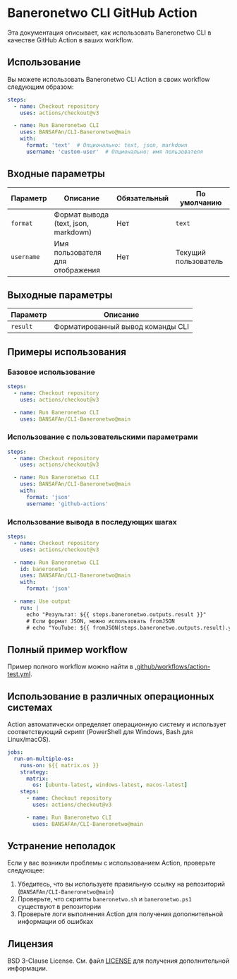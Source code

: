 # Baneronetwo CLI GitHub Action

Эта документация описывает, как использовать Baneronetwo CLI в качестве GitHub Action в ваших workflow.

## Использование

Вы можете использовать Baneronetwo CLI Action в своих workflow следующим образом:

```yaml
steps:
  - name: Checkout repository
    uses: actions/checkout@v3

  - name: Run Baneronetwo CLI
    uses: BANSAFAn/CLI-Baneronetwo@main
    with:
      format: 'text'  # Опционально: text, json, markdown
      username: 'custom-user'  # Опционально: имя пользователя
```

## Входные параметры

| Параметр | Описание | Обязательный | По умолчанию |
|----------|----------|--------------|---------------|
| `format` | Формат вывода (text, json, markdown) | Нет | `text` |
| `username` | Имя пользователя для отображения | Нет | Текущий пользователь |

## Выходные параметры

| Параметр | Описание |
|----------|----------|
| `result` | Форматированный вывод команды CLI |

## Примеры использования

### Базовое использование

```yaml
steps:
  - name: Checkout repository
    uses: actions/checkout@v3

  - name: Run Baneronetwo CLI
    uses: BANSAFAn/CLI-Baneronetwo@main
```

### Использование с пользовательскими параметрами

```yaml
steps:
  - name: Checkout repository
    uses: actions/checkout@v3

  - name: Run Baneronetwo CLI
    uses: BANSAFAn/CLI-Baneronetwo@main
    with:
      format: 'json'
      username: 'github-actions'
```

### Использование вывода в последующих шагах

```yaml
steps:
  - name: Checkout repository
    uses: actions/checkout@v3

  - name: Run Baneronetwo CLI
    id: baneronetwo
    uses: BANSAFAn/CLI-Baneronetwo@main
    with:
      format: 'json'

  - name: Use output
    run: |
      echo "Результат: ${{ steps.baneronetwo.outputs.result }}"
      # Если формат JSON, можно использовать fromJSON
      # echo "YouTube: ${{ fromJSON(steps.baneronetwo.outputs.result).youtube }}"
```

## Полный пример workflow

Пример полного workflow можно найти в [.github/workflows/action-test.yml](https://github.com/BANSAFAn/CLI-Baneronetwo/blob/main/.github/workflows/action-test.yml).

## Использование в различных операционных системах

Action автоматически определяет операционную систему и использует соответствующий скрипт (PowerShell для Windows, Bash для Linux/macOS).

```yaml
jobs:
  run-on-multiple-os:
    runs-on: ${{ matrix.os }}
    strategy:
      matrix:
        os: [ubuntu-latest, windows-latest, macos-latest]
    steps:
      - name: Checkout repository
        uses: actions/checkout@v3

      - name: Run Baneronetwo CLI
        uses: BANSAFAn/CLI-Baneronetwo@main
```

## Устранение неполадок

Если у вас возникли проблемы с использованием Action, проверьте следующее:

1. Убедитесь, что вы используете правильную ссылку на репозиторий (`BANSAFAn/CLI-Baneronetwo@main`)
2. Проверьте, что скрипты `baneronetwo.sh` и `baneronetwo.ps1` существуют в репозитории
3. Проверьте логи выполнения Action для получения дополнительной информации об ошибках

## Лицензия

BSD 3-Clause License. См. файл [LICENSE](../LICENSE) для получения дополнительной информации.
